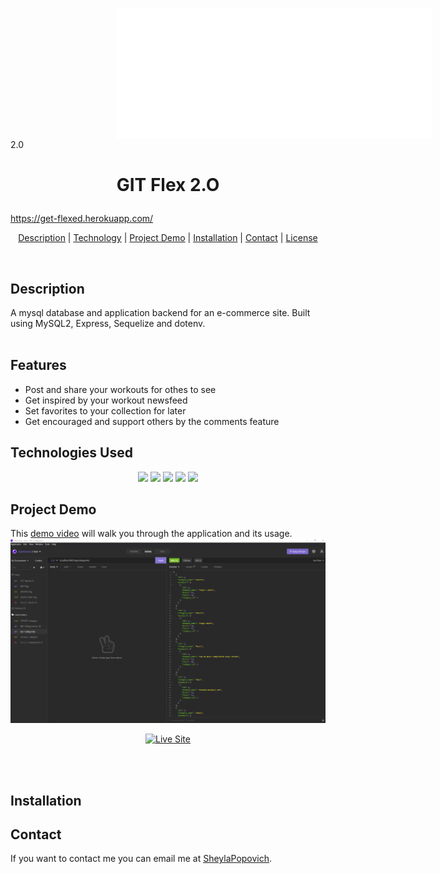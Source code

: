 <img align="center" src="https://github.com/LasetteBrown/project-2-get-flexed-v2/blob/main/public/images/text-font.png" width="930" height="210" style="margin-left: 170px"/>2.0
# <p align="center"> GIT Flex 2.O</p>

https://get-flexed.herokuapp.com/


<p align="center">
<a href="#description">Description</a> |
<a href="#technologies">Technology</a> |
<a href="#project demo">Project Demo</a> |
 <a href="#install">Installation</a> |
<a href="#contact">Contact</a> |
<a href="#license">License</a>
</p>
<br>


## **Description**
 A mysql database and application backend for an e-commerce site. Built using MySQL2, Express, Sequelize and dotenv.
<br>
<br>

## **Features**
* Post and share your workouts for othes to see
* Get inspired by your workout newsfeed
* Set favorites to your collection for later
* Get encouraged and support others by the comments feature


## **Technologies Used**
<p align="center">
    <img src="https://img.shields.io/badge/Javascript-yellow" />
    <img src="https://img.shields.io/badge/express-orange" />
    <img src="https://img.shields.io/badge/Sequelize-blue"  />
    <img src="https://img.shields.io/badge/mySQL-blue"  />
    <img src="https://img.shields.io/badge/dotenv-green" />
</p>
   

## **Project Demo** 
This [demo video](https://drive.google.com/file/d/1ywm0i0hCYWGoOBOJTJFxC3uHiBi6s-XQ/view) will walk you through the application and its usage.
![alt text](https://github.com/SheylaPopovich/ebusiness-technology/blob/main/Assets/ebusiness-tech-demo.png)


<p align="center">
    <a href="https://get-flexed.herokuapp.com/"><img src="https://img.shields.io/badge/-👉 See Live Site-success?style=for-the-badge"  alt="Live Site" /></a>
</p>

<br>
<br>

## **Installation**



## **Contact**
If you want to contact me you can email me at [SheylaPopovich](mailto:sheylapopovich@gmail.com).

